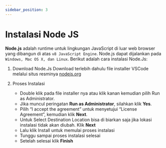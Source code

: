```yaml
---
sidebar_position: 3
---
```


# Instalasi Node JS

**Node.js** adalah runtime untuk lingkungan JavaScript di luar web browser yang dibangun di atas `v8 JavaScript Engine`. Node.js dapat dijalankan pada `Windows, Mac OS X, dan Linux`. Berikut adalah cara instalasi Node.Js:

1. Download Node.Js
   Download terlebih dahulu file installer VSCode melalui situs resminya [nodejs.org](https://nodejs.org/en/)

2. Proses Instalasi
   - Double klik pada file installer nya atau klik kanan kemudian pilih Run as Administrator.
   - Jika muncul peringatan **Run as Administrator**, silahkan klik **Yes**.
   - Pilih “I accept the agreement” untuk menyetujui “License Agreement”, kemudian klik **Next**.
   - Untuk Select Destination Location bisa di biarkan saja jika lokasi instalasi tidak akan diubah. Klik **Next**
   - Lalu klik Install untuk memulai proses instalasi
   - Tunggu sampai proses instalasi selesai
   - Setelah selesai klik **Finish**